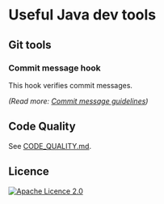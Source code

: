 # Useful Java dev tools

## Git tools

### Commit message hook

This hook verifies commit messages. 

*(Read more: [Commit message guidelines](git/commit-msg-guidelines/Readme.md))*

## Code Quality

See [CODE_QUALITY.md](.coding/CODE_QUALITY.md). 

## Licence

[![Apache Licence 2.0](https://img.shields.io/badge/licence-MIT-red?logo=the-mighty)](https://github.com/rxmicro/dev/blob/master/LICENSE)
